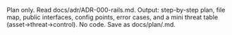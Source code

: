 Plan only. Read docs/adr/ADR-000-rails.md.
Output: step-by-step plan, file map, public interfaces, config points, error cases,
and a mini threat table (asset→threat→control). No code.
Save as docs/plan/<TICKET>.md.
